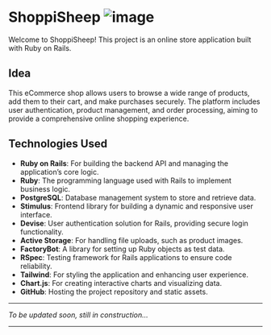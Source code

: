 # **ShoppiSheep ![image](https://github.com/user-attachments/assets/d01703dc-7e7c-49a4-8c42-28536a40fde3)**

Welcome to ShoppiSheep! This project is an online store application built with Ruby on Rails.



## **Idea**

This eCommerce shop allows users to browse a wide range of products, add them to their cart, and make purchases securely. The platform includes user authentication, product management, and order processing, aiming to provide a comprehensive online shopping experience.

## **Technologies Used**

- **Ruby on Rails**: For building the backend API and managing the application’s core logic.
- **Ruby**: The programming language used with Rails to implement business logic.
- **PostgreSQL**: Database management system to store and retrieve data.
- **Stimulus**: Frontend library for building a dynamic and responsive user interface.
- **Devise**: User authentication solution for Rails, providing secure login functionality.
- **Active Storage**: For handling file uploads, such as product images.
- **FactoryBot**: A library for setting up Ruby objects as test data.
- **RSpec**: Testing framework for Rails applications to ensure code reliability.
- **Tailwind**: For styling the application and enhancing user experience.
- **Chart.js**: For creating interactive charts and visualizing data.
- **GitHub**: Hosting the project repository and static assets.

---

_To be updated soon, still in construction..._

---

